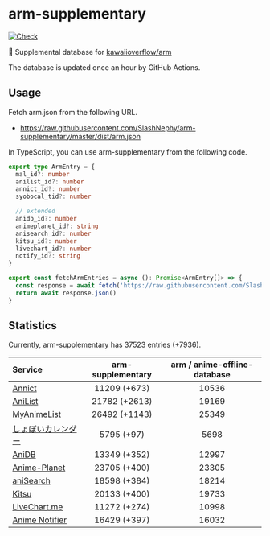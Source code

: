 # arm-supplementary

[![Check](https://github.com/SlashNephy/arm-supplementary/actions/workflows/check-node.yml/badge.svg)](https://github.com/SlashNephy/arm-supplementary/actions/workflows/check-node.yml)

💊 Supplemental database for [kawaiioverflow/arm](https://github.com/kawaiioverflow/arm)

The database is updated once an hour by GitHub Actions.

## Usage

Fetch arm.json from the following URL.

- https://raw.githubusercontent.com/SlashNephy/arm-supplementary/master/dist/arm.json

In TypeScript, you can use arm-supplementary from the following code.

```TypeScript
export type ArmEntry = {
  mal_id?: number
  anilist_id?: number
  annict_id?: number
  syobocal_tid?: number

  // extended
  anidb_id?: number
  animeplanet_id?: string
  anisearch_id?: number
  kitsu_id?: number
  livechart_id?: number
  notify_id?: string
}

export const fetchArmEntries = async (): Promise<ArmEntry[]> => {
  const response = await fetch('https://raw.githubusercontent.com/SlashNephy/arm-supplementary/master/dist/arm.json')
  return await response.json()
}
```

## Statistics

Currently, arm-supplementary has 37523 entries (+7936).

| Service                                     | arm-supplementary | arm / anime-offline-database |
| :------------------------------------------ | :---------------: | :--------------------------: |
| [Annict](https://annict.com)                |   11209 (+673)    |            10536             |
| [AniList](https://anilist.co)               |   21782 (+2613)   |            19169             |
| [MyAnimeList](https://myanimelist.net)      |   26492 (+1143)   |            25349             |
| [しょぼいカレンダー](https://cal.syoboi.jp) |    5795 (+97)     |             5698             |
| [AniDB](https://anidb.net)                  |   13349 (+352)    |            12997             |
| [Anime-Planet](https://anime-planet.com)    |   23705 (+400)    |            23305             |
| [aniSearch](https://anisearch.com)          |   18598 (+384)    |            18214             |
| [Kitsu](https://kitsu.io)                   |   20133 (+400)    |            19733             |
| [LiveChart.me](https://livechart.me)        |   11272 (+274)    |            10998             |
| [Anime Notifier](https://notify.moe)        |   16429 (+397)    |            16032             |
